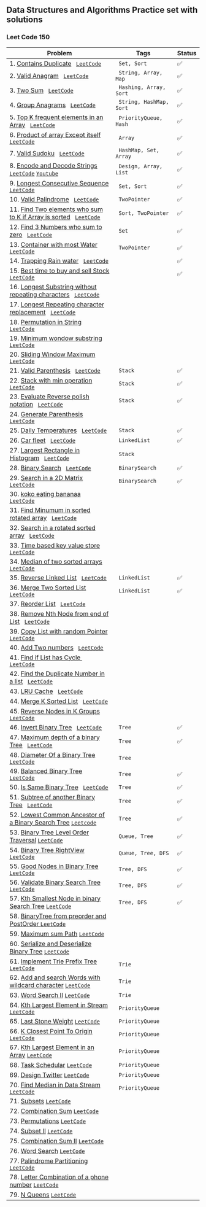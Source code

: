 ## Data Structures and Algorithms Practice set with solutions 

### Leet Code 150 
| Problem                                                                                                                                                                                                                                                                                                           | Tags                                 | Status               |
|-------------------------------------------------------------------------------------------------------------------------------------------------------------------------------------------------------------------------------------------------------------------------------------------------------------------|--------------------------------------|----------------------|
| 1. [Contains Duplicate](https://github.com/ravi-singh-8/algorithms-data-structures/blob/main/src/main/java/org/example/leetcode150/ContainsDuplicate.java) <code> [LeetCode](https://leetcode.com/problems/contains-duplicate/) </code>                                                                           | <code> Set, Sort  </code>            | :white_check_mark:   |  
| 2. [Valid Anagram](https://github.com/ravi-singh-8/algorithms-data-structures/blob/main/src/main/java/org/example/leetcode150/ValidAnagram.java) <code> [LeetCode](https://leetcode.com/problems/valid-anagram/) </code>                                                                                          | <code> String, Array, Map </code>    | :white_check_mark:   |  
| 3. [Two Sum](https://github.com/ravi-singh-8/algorithms-data-structures/blob/main/src/main/java/org/example/leetcode150/TwoSum.java) <code> [LeetCode](https://leetcode.com/problems/two-sum/) </code>                                                                                                            | <code> Hashing, Array, Sort </code>  | :white_check_mark:   |  
| 4. [Group Anagrams](https://github.com/ravi-singh-8/algorithms-data-structures/blob/main/src/main/java/org/example/leetcode150/GroupAnagrams.java) <code> [LeetCode](https://leetcode.com/problems/group-anagrams/) </code>                                                                                       | <code> String, HashMap, Sort </code> | :white_check_mark:   |  
| 5. [Top K frequent elements in an Array](https://github.com/ravi-singh-8/algorithms-data-structures/blob/main/src/main/java/org/example/leetcode150/TopKFrequent.java) <code> [LeetCode](https://leetcode.com/problems/top-k-frequent-elements/) </code>                                                          | <code> PriorityQueue, Hash </code>   | :white_check_mark:   |
| 6. [Product of array Except itself](https://github.com/ravi-singh-8/algorithms-data-structures/blob/main/src/main/java/org/example/leetcode150/ProductExceptItself.java) <code> [LeetCode](https://leetcode.com/problems/product-of-array-except-self/) </code>                                                   | <code> Array </code>                 | :white_check_mark:   |
| 7. [Valid Sudoku](https://github.com/ravi-singh-8/algorithms-data-structures/blob/main/src/main/java/org/example/leetcode150/ValidSudoku.java) <code> [LeetCode](https://leetcode.com/problems/valid-sudoku/) </code>                                                                                             | <code> HashMap, Set, Array </code>   | :white_check_mark:   |
| 8. [Encode and Decode Strings](https://github.com/ravi-singh-8/algorithms-data-structures/blob/main/src/main/java/org/example/leetcode150/EncodeDecodeStrings.java)  <code> [LeetCode](https://leetcode.com/problems/encode-and-decode-strings/)</code> <code>[Youtube](https://youtu.be/B1k_sxOSgv8)</code>      | <code> Design, Array, List </code>   | :white_check_mark:   |
| 9. [Longest Consecutive Sequence](https://github.com/ravi-singh-8/algorithms-data-structures/blob/main/src/main/java/org/example/leetcode150/LongestConsecutiveSequence.java) <code> [LeetCode](https://leetcode.com/problems/longest-consecutive-sequence/)</code>                                               | <code> Set, Sort </code>             | :white_check_mark:   |
| 10. [Valid Palindrome](https://github.com/ravi-singh-8/algorithms-data-structures/blob/main/src/main/java/org/example/leetcode150/ValidPalindrome.java) <code> [LeetCode](https://leetcode.com/problems/valid-palindrome/)</code>                                                                                 | <code> TwoPointer </code>            | :white_check_mark:   |
| 11. [Find Two elements who sum to K if Array is sorted](https://github.com/ravi-singh-8/algorithms-data-structures/blob/main/src/main/java/org/example/leetcode150/TwoSumSortedArray.java) <code> [LeetCode](https://leetcode.com/problems/two-sum-ii-input-array-is-sorted/)</code>                              | <code> Sort, TwoPointer </code>      | :white_check_mark:   |
| 12. [Find 3 Numbers who sum to zero](https://github.com/ravi-singh-8/algorithms-data-structures/blob/main/src/main/java/org/example/leetcode150/ThreeSumToZero.java) <code> [LeetCode](https://leetcode.com/problems/3sum/) </code>                                                                               | <code> Set </code>                   | :white_check_mark:   |
| 13. [Container with most Water](https://github.com/ravi-singh-8/algorithms-data-structures/blob/main/src/main/java/org/example/leetcode150/ContainerWithMostWater.java) <code> [LeetCode](https://leetcode.com/problems/container-with-most-water/) </code>                                                       | <code> TwoPointer </code>            | :white_check_mark:   |
| 14. [Trapping Rain water](https://github.com/ravi-singh-8/algorithms-data-structures/blob/main/src/main/java/org/example/leetcode150/TrappingRainWater.java) <code> [LeetCode](https://leetcode.com/problems/trapping-rain-water/) </code>                                                                        |                                      | :white_check_mark:   |
| 15. [Best time to buy and sell Stock](https://github.com/ravi-singh-8/algorithms-data-structures/blob/main/src/main/java/org/example/leetcode150/BestTimeToBuyAndSellStock.java) <code> [LeetCode](https://leetcode.com/problems/best-time-to-buy-and-sell-stock/) </code>                                        |                                      | :white_check_mark:   |
| 16. [Longest Substring without repeating characters](https://github.com/ravi-singh-8/algorithms-data-structures/blob/main/src/main/java/org/example/leetcode150/) <code> [LeetCode](https://leetcode.com/problems/longest-substring-without-repeating-characters/) </code>                                        |                                      |                      |
| 17. [Longest Repeating character replacement](https://github.com/ravi-singh-8/algorithms-data-structures/blob/main/src/main/java/org/example/leetcode150/) <code> [LeetCode](https://leetcode.com/problems/longest-repeating-character-replacement/) </code>                                                      |                                      |                      |
| 18. [Permutation in String](https://github.com/ravi-singh-8/algorithms-data-structures/blob/main/src/main/java/org/example/leetcode150/) <code> [LeetCode](https://leetcode.com/problems/permutation-in-string/) </code>                                                                                          |                                      |                      |
| 19. [Minimum wondow substring](https://github.com/ravi-singh-8/algorithms-data-structures/blob/main/src/main/java/org/example/leetcode150/) <code> [LeetCode](https://leetcode.com/problems/minimum-window-substring/) </code>                                                                                    |                                      |                      |
| 20. [Sliding Window Maximum](https://github.com/ravi-singh-8/algorithms-data-structures/blob/main/src/main/java/org/example/leetcode150/) <code> [LeetCode](https://leetcode.com/problems/sliding-window-maximum/) </code>                                                                                        |                                      |                      |
| 21. [Valid Parenthesis](https://github.com/ravi-singh-8/algorithms-data-structures/blob/main/src/main/java/org/example/leetcode150/ValidParenthesis.java) <code> [LeetCode](https://leetcode.com/problems/valid-parentheses/) </code>                                                                             | <code> Stack </code>                 | :white_check_mark:   |
| 22. [Stack with min operation](https://github.com/ravi-singh-8/algorithms-data-structures/blob/main/src/main/java/org/example/leetcode150/MinStack.java) <code> [LeetCode](https://leetcode.com/problems/min-stack/) </code>                                                                                      | <code> Stack </code>                 | :white_check_mark:   |
| 23. [Evaluate Reverse polish notation](https://github.com/ravi-singh-8/algorithms-data-structures/blob/main/src/main/java/org/example/leetcode150/ReversePolishNotation) <code> [LeetCode](https://leetcode.com/problems/evaluate-reverse-polish-notation/) </code>                                               | <code> Stack </code>                 | :white_check_mark:   |
| 24. [Generate Parenthesis](https://github.com/ravi-singh-8/algorithms-data-structures/blob/main/src/main/java/org/example/leetcode150/) <code> [LeetCode](https://leetcode.com/problems/generate-parentheses/) </code>                                                                                            |                                      |                      |
| 25. [Daily Temperatures](https://github.com/ravi-singh-8/algorithms-data-structures/blob/main/src/main/java/org/example/leetcode150/DailyTemperature.java) <code> [LeetCode](https://leetcode.com/problems/daily-temperatures/) </code>                                                                           | <code> Stack </code>                 | :white_check_mark:   |
| 26. [Car fleet](https://github.com/ravi-singh-8/algorithms-data-structures/blob/main/src/main/java/org/example/leetcode150/CarFleet.java) <code> [LeetCode](https://leetcode.com/problems/car-fleet/) </code>                                                                                                     | <code> LinkedList </code>            | :white_check_mark:   |
| 27. [Largest Rectangle in Histogram](https://github.com/ravi-singh-8/algorithms-data-structures/blob/main/src/main/java/org/example/leetcode150/LargestRectangleInHistogram.java) <code> [LeetCode](https://leetcode.com/problems/largest-rectangle-in-histogram/) </code>                                        | <code> Stack </code>                 |                      |
| 28. [Binary Search](https://github.com/ravi-singh-8/algorithms-data-structures/blob/main/src/main/java/org/example/leetcode150/BinarySearch.java) <code> [LeetCode](https://leetcode.com/problems/binary-search/) </code>                                                                                         | <code> BinarySearch </code>          | :white_check_mark:   |
| 29. [Search in a 2D Matrix](https://github.com/ravi-singh-8/algorithms-data-structures/blob/main/src/main/java/org/example/leetcode150/SearchInMatrix.java) <code> [LeetCode](https://leetcode.com/problems/search-a-2d-matrix/) </code>                                                                          | <code> BinarySearch </code>          | :white_check_mark:   |
| 30. [koko eating bananaa](https://github.com/ravi-singh-8/algorithms-data-structures/blob/main/src/main/java/org/example/leetcode150/) <code> [LeetCode](https://leetcode.com/problems/koko-eating-bananas/) </code>                                                                                              |                                      |                      |
| 31. [Find Minumum in sorted rotated array](https://github.com/ravi-singh-8/algorithms-data-structures/blob/main/src/main/java/org/example/leetcode150/) <code> [LeetCode](https://leetcode.com/problems/find-minimum-in-rotated-sorted-array/) </code>                                                            |                                      |                      |
| 32. [Search in a rotated sorted array](https://github.com/ravi-singh-8/algorithms-data-structures/blob/main/src/main/java/org/example/leetcode150/) <code> [LeetCode](https://leetcode.com/problems/search-in-rotated-sorted-array/) </code>                                                                      |                                      |                      |
| 33. [Time based key value store](https://github.com/ravi-singh-8/algorithms-data-structures/blob/main/src/main/java/org/example/leetcode150/) <code> [LeetCode](https://leetcode.com/problems/time-based-key-value-store/) </code>                                                                                |                                      |                      |
| 34. [Median of two sorted arrays](https://github.com/ravi-singh-8/algorithms-data-structures/blob/main/src/main/java/org/example/leetcode150/) <code> [LeetCode](https://leetcode.com/problems/median-of-two-sorted-arrays/) </code>                                                                              |                                      |                      |
| 35. [Reverse Linked List](https://github.com/ravi-singh-8/algorithms-data-structures/blob/main/src/main/java/org/example/leetcode150/ReverseLinkedList.java) <code> [LeetCode](https://leetcode.com/problems/reverse-linked-list/) </code>                                                                        | <code> LinkedList </code>            | :white_check_mark:   |
| 36. [Merge Two Sorted List](https://github.com/ravi-singh-8/algorithms-data-structures/blob/main/src/main/java/org/example/leetcode150/MergeSortedList.java) <code> [LeetCode](https://leetcode.com/problems/merge-two-sorted-lists/) </code>                                                                     | <code> LinkedList </code>            | :white_check_mark:   |
| 37. [Reorder List](https://github.com/ravi-singh-8/algorithms-data-structures/blob/main/src/main/java/org/example/leetcode150/) <code> [LeetCode](https://leetcode.com/problems/reorder-list/) </code>                                                                                                            |                                      |                      |
| 38. [Remove Nth Node from end of List](https://github.com/ravi-singh-8/algorithms-data-structures/blob/main/src/main/java/org/example/leetcode150/) <code> [LeetCode](https://leetcode.com/problems/remove-nth-node-from-end-of-list/) </code>                                                                    |                                      |                      |
| 39. [Copy List with random Pointer](https://github.com/ravi-singh-8/algorithms-data-structures/blob/main/src/main/java/org/example/leetcode150/) <code> [LeetCode](https://leetcode.com/problems/copy-list-with-random-pointer/) </code>                                                                          |                                      |                      |
| 40. [Add Two numbers](https://github.com/ravi-singh-8/algorithms-data-structures/blob/main/src/main/java/org/example/leetcode150/) <code> [LeetCode](https://leetcode.com/problems/add-two-numbers/) </code>                                                                                                      |                                      |                      |
| 41. [Find if List has Cycle ](https://github.com/ravi-singh-8/algorithms-data-structures/blob/main/src/main/java/org/example/leetcode150/) <code> [LeetCode](https://leetcode.com/problems/linked-list-cycle/) </code>                                                                                            |                                      |                      |
| 42. [Find the Duplicate Number in a list](https://github.com/ravi-singh-8/algorithms-data-structures/blob/main/src/main/java/org/example/leetcode150/) <code> [LeetCode](https://leetcode.com/problems/find-the-duplicate-number/) </code>                                                                        |                                      |                      |
| 43. [LRU Cache](https://github.com/ravi-singh-8/algorithms-data-structures/blob/main/src/main/java/org/example/leetcode150/) <code> [LeetCode](https://leetcode.com/problems/lru-cache/) </code>                                                                                                                  |                                      |                      |
| 44. [Merge K Sorted List](https://github.com/ravi-singh-8/algorithms-data-structures/blob/main/src/main/java/org/example/leetcode150/) <code> [LeetCode](https://leetcode.com/problems/merge-k-sorted-lists/) </code>                                                                                             |                                      |                      |
| 45. [Reverse Nodes in K Groups](https://github.com/ravi-singh-8/algorithms-data-structures/blob/main/src/main/java/org/example/leetcode150/) <code> [LeetCode](https://leetcode.com/problems/reverse-nodes-in-k-group/) </code>                                                                                   |                                      |                      |
| 46. [Invert Binary Tree](https://github.com/ravi-singh-8/algorithms-data-structures/blob/main/src/main/java/org/example/leetcode150/InvertBInaryTree.java) <code> [LeetCode](https://leetcode.com/problems/invert-binary-tree/) </code>                                                                           | <code> Tree </code>                  | :white_check_mark:   |
| 47. [Maximum depth of a binary Tree](https://github.com/ravi-singh-8/algorithms-data-structures/blob/main/src/main/java/org/example/leetcode150/DepthOfBinaryTree.java) <code> [LeetCode](https://leetcode.com/problems/maximum-depth-of-binary-tree/) </code>                                                    | <code> Tree </code>                  | :white_check_mark:   |
| 48. [Diameter Of a Binary Tree](https://github.com/ravi-singh-8/algorithms-data-structures/blob/main/src/main/java/org/example/leetcode150/) <code> [LeetCode](https://leetcode.com/problems/diameter-of-binary-tree/) </code>                                                                                    | <code> Tree </code>                  |                      |
| 49. [Balanced Binary Tree](https://github.com/ravi-singh-8/algorithms-data-structures/blob/main/src/main/java/org/example/leetcode150/BalancedBinaryTree.java) <code> [LeetCode](https://leetcode.com/problems/balanced-binary-tree/) </code>                                                                     | <code> Tree </code>                  | :white_check_mark:   |
| 50. [Is Same  Binary Tree](https://github.com/ravi-singh-8/algorithms-data-structures/blob/main/src/main/java/org/example/leetcode150/SameTree.java) <code> [LeetCode](https://leetcode.com/problems/same-tree/) </code>                                                                                          | <code> Tree </code>                  | :white_check_mark:   |
| 51. [Subtree of another Binary Tree](https://github.com/ravi-singh-8/algorithms-data-structures/blob/main/src/main/java/org/example/leetcode150/SubTreeOfAnotherTree.java) <code> [LeetCode](https://leetcode.com/problems/subtree-of-another-tree/) </code>                                                      | <code> Tree </code>                  | :white_check_mark:   |
| 52. [Lowest Common Ancestor of a Binary Search Tree](https://github.com/ravi-singh-8/algorithms-data-structures/blob/main/src/main/java/org/example/leetcode150/LowestCommonAncestorInBST.java) <code>[Leetcode](https://leetcode.com/problems/lowest-common-ancestor-of-a-binary-search-tree/description/)</code>| <code> Tree </code>                  | :white_check_mark:   |
| 53. [Binary Tree Level Order Traversal](https://github.com/ravi-singh-8/algorithms-data-structures/blob/main/src/main/java/org/example/leetcode150/LevelOrderTraversalOfTree.java) <code>[LeetCode](https://leetcode.com/problems/binary-tree-level-order-traversal/)</code>                                      | <code> Queue, Tree</code>            | :white_check_mark:   |
| 54. [Binary Tree RightView](https://github.com/ravi-singh-8/algorithms-data-structures/blob/main/src/main/java/org/example/leetcode150/RightViewOfTree.java) <code>[LeetCode](https://leetcode.com/problems/binary-tree-right-side-view/)</code>                                                                  | <code> Queue, Tree, DFS</code>       | :white_check_mark:   |
| 55. [Good Nodes in Binary Tree](https://github.com/ravi-singh-8/algorithms-data-structures/blob/main/src/main/java/org/example/leetcode150/GoodNodesBinaryTree.java) <code>[LeetCode](https://leetcode.com/problems/count-good-nodes-in-binary-tree/)</code>                                                      | <code> Tree, DFS</code>              | :white_check_mark:   |
| 56. [Validate Binary Search Tree](https://github.com/ravi-singh-8/algorithms-data-structures/blob/main/src/main/java/org/example/leetcode150/ValidateBinarySearchTree.java) <code>[LeetCode](https://leetcode.com/problems/validate-binary-search-tree/)</code>                                                   | <code> Tree, DFS</code>              | :white_check_mark:   |
| 57. [Kth Smallest Node in binary Search Tree](https://github.com/ravi-singh-8/algorithms-data-structures/blob/main/src/main/java/org/example/leetcode150/KthSmallestNodeInBST.java) <code>[LeetCode](https://leetcode.com/problems/kth-smallest-element-in-a-bst/)</code>                                         | <code> Tree, DFS</code>              | :white_check_mark:   |
| 58. [BinaryTree from preorder and PostOrder ](https://github.com/ravi-singh-8/algorithms-data-structures/blob/main/src/main/java/org/example/leetcode150/ConstructBinaryTree.java) <code>[LeetCode](https://leetcode.com/problems/construct-binary-tree-from-preorder-and-inorder-traversal/)</code>              | <code> </code>                       |                      |
| 59. [Maximum sum Path](https://github.com/ravi-singh-8/algorithms-data-structures/blob/main/src/main/java/org/example/leetcode150/MaximumSumPathInBinaryTree.java) <code>[LeetCode](https://leetcode.com/problems/binary-tree-maximum-path-sum/)</code>                                                           | <code> </code>                       |                      |
| 60. [Serialize and Deserialize Binary Tree](https://github.com/ravi-singh-8/algorithms-data-structures/blob/main/src/main/java/org/example/leetcode150/SerializeDeserializeBinaryTree.java) <code>[LeetCode](https://leetcode.com/problems/serialize-and-deserialize-binary-tree/)</code>                         | <code> </code>                       |                      |
| 61. [Implement Trie Prefix Tree](https://github.com/ravi-singh-8/algorithms-data-structures/blob/main/src/main/java/org/example/leetcode150/) <code>[LeetCode](https://leetcode.com/problems/implement-trie-prefix-tree/)</code>                                                                                  | <code> Trie </code>                  |                      |
| 62. [Add and search Words with wildcard character](https://github.com/ravi-singh-8/algorithms-data-structures/blob/main/src/main/java/org/example/leetcode150/) <code>[LeetCode](https://leetcode.com/problems/design-add-and-search-words-data-structure/)</code>                                                | <code> Trie </code>                  |                      |
| 63. [Word Search II](https://github.com/ravi-singh-8/algorithms-data-structures/blob/main/src/main/java/org/example/leetcode150/) <code>[LeetCode](https://leetcode.com/problems/word-search-ii/)</code>                                                                                                          | <code> Trie </code>                  |                      |
| 64. [Kth Largest Element in Stream](https://github.com/ravi-singh-8/algorithms-data-structures/blob/main/src/main/java/org/example/leetcode150/) <code>[LeetCode](https://leetcode.com/problems/kth-largest-element-in-a-stream/)</code>                                                                          | <code> PriorityQueue </code>         |                      |
| 65. [Last Stone Weight](https://github.com/ravi-singh-8/algorithms-data-structures/blob/main/src/main/java/org/example/leetcode150/) <code>[LeetCode](https://leetcode.com/problems/last-stone-weight/)</code>                                                                                                    | <code> PriorityQueue </code>         |                      |
| 66. [K Closest Point To Origin](https://github.com/ravi-singh-8/algorithms-data-structures/blob/main/src/main/java/org/example/leetcode150/) <code>[LeetCode](https://leetcode.com/problems/k-closest-points-to-origin/)</code>                                                                                   | <code> PriorityQueue </code>         |                      |
| 67. [Kth Largest Element in an Array](https://github.com/ravi-singh-8/algorithms-data-structures/blob/main/src/main/java/org/example/leetcode150/) <code>[LeetCode](https://leetcode.com/problems/kth-largest-element-in-an-array/)</code>                                                                        | <code> PriorityQueue </code>         |                      |
| 68. [Task Schedular](https://github.com/ravi-singh-8/algorithms-data-structures/blob/main/src/main/java/org/example/leetcode150/) <code>[LeetCode](https://leetcode.com/problems/task-scheduler/)</code>                                                                                                          | <code> PriorityQueue </code>         |                      |
| 69. [Design Twitter](https://github.com/ravi-singh-8/algorithms-data-structures/blob/main/src/main/java/org/example/leetcode150/) <code>[LeetCode](https://leetcode.com/problems/design-twitter/)</code>                                                                                                          | <code> PriorityQueue </code>         |                      |
| 70. [Find Median in Data Stream](https://github.com/ravi-singh-8/algorithms-data-structures/blob/main/src/main/java/org/example/leetcode150/) <code>[LeetCode](https://leetcode.com/problems/find-median-from-data-stream/)</code>                                                                                | <code> PriorityQueue </code>         |                      |
| 71. [Subsets](https://github.com/ravi-singh-8/algorithms-data-structures/blob/main/src/main/java/org/example/leetcode150/) <code>[LeetCode](https://leetcode.com/problems/subsets/)</code>                                                                                                                        | <code>  </code>                      |                      |
| 72. [Combination Sum](https://github.com/ravi-singh-8/algorithms-data-structures/blob/main/src/main/java/org/example/leetcode150/) <code>[LeetCode](https://leetcode.com/problems/combination-sum/)</code>                                                                                                        | <code>  </code>                      |                      |
| 73. [Permutations](https://github.com/ravi-singh-8/algorithms-data-structures/blob/main/src/main/java/org/example/leetcode150/) <code>[LeetCode](https://leetcode.com/problems/permutations/)</code>                                                                                                              | <code>  </code>                      |                      |
| 74. [Subset II](https://github.com/ravi-singh-8/algorithms-data-structures/blob/main/src/main/java/org/example/leetcode150/) <code>[LeetCode](https://leetcode.com/problems/subsets-ii/)</code>                                                                                                                   | <code>  </code>                      |                      |
| 75. [Combination Sum II](https://github.com/ravi-singh-8/algorithms-data-structures/blob/main/src/main/java/org/example/leetcode150/) <code>[LeetCode](https://leetcode.com/problems/combination-sum-ii/)</code>                                                                                                  | <code>  </code>                      |                      |
| 76. [Word Search](https://github.com/ravi-singh-8/algorithms-data-structures/blob/main/src/main/java/org/example/leetcode150/) <code>[LeetCode](https://leetcode.com/problems/word-search/)</code>                                                                                                                | <code>  </code>                      |                      |
| 77. [Palindrome Partitioning](https://github.com/ravi-singh-8/algorithms-data-structures/blob/main/src/main/java/org/example/leetcode150/) <code>[LeetCode](https://leetcode.com/problems/palindrome-partitioning/)</code>                                                                                        | <code>  </code>                      |                      |
| 78. [Letter Combination of a phone number](https://github.com/ravi-singh-8/algorithms-data-structures/blob/main/src/main/java/org/example/leetcode150/) <code>[LeetCode](https://leetcode.com/problems/letter-combinations-of-a-phone-number/)</code>                                                             | <code>  </code>                      |                      |
| 79. [N Queens](https://github.com/ravi-singh-8/algorithms-data-structures/blob/main/src/main/java/org/example/leetcode150/) <code>[LeetCode](https://leetcode.com/problems/n-queens/)</code>                                                                                                                      | <code>  </code>                      |                      |